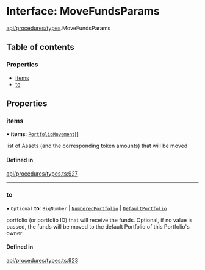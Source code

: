 # Interface: MoveFundsParams

[api/procedures/types](../wiki/api.procedures.types).MoveFundsParams

## Table of contents

### Properties

- [items](../wiki/api.procedures.types.MoveFundsParams#items)
- [to](../wiki/api.procedures.types.MoveFundsParams#to)

## Properties

### items

• **items**: [`PortfolioMovement`](../wiki/types.PortfolioMovement)[]

list of Assets (and the corresponding token amounts) that will be moved

#### Defined in

[api/procedures/types.ts:927](https://github.com/PolymeshAssociation/polymesh-sdk/blob/46129005/src/api/procedures/types.ts#L927)

___

### to

• `Optional` **to**: `BigNumber` \| [`NumberedPortfolio`](../wiki/api.entities.NumberedPortfolio.NumberedPortfolio) \| [`DefaultPortfolio`](../wiki/api.entities.DefaultPortfolio.DefaultPortfolio)

portfolio (or portfolio ID) that will receive the funds. Optional, if no value is passed, the funds will be moved to the default Portfolio of this Portfolio's owner

#### Defined in

[api/procedures/types.ts:923](https://github.com/PolymeshAssociation/polymesh-sdk/blob/46129005/src/api/procedures/types.ts#L923)
